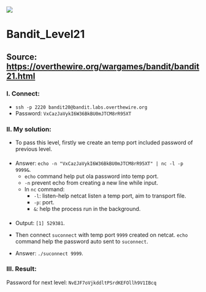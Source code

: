 # ![](https://overthewire.org/img/domokitten.png)

# Bandit_Level21

## Source: <https://overthewire.org/wargames/bandit/bandit21.html>

###
### I. Connect:
- `ssh -p 2220 bandit20@bandit.labs.overthewire.org` 
- Password: `VxCazJaVykI6W36BkBU0mJTCM8rR95XT`

###
### II. My solution:
- To pass this level, firstly we create an temp port included password of previous level.
####
- Answer: `echo -n "VxCazJaVykI6W36BkBU0mJTCM8rR95XT" | nc -l -p 9999&`.
  - `echo` command help put ola password into temp port.
  - `-n` prevent echo from creating a new line while input.
  - In `nc` command:
    - `-l`: listen-help netcat listen a temp port, aim to transport file.
    - `-p`: port.
    - `&`: help the process run in the background.
####
- Output:   `[1] 529381`.

- Then connect `suconnect` with temp port `9999` created on netcat. `echo` command help the password auto sent to `suconnect`.
- Answer: `./suconnect 9999`.
### 
### III. Result:
Password for next level: `NvEJF7oVjkddltPSrdKEFOllh9V1IBcq`